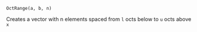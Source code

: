 ```
OctRange(a, b, n)
```

Creates a vector with n elements spaced from `l` octs below to `u` octs above `x`
